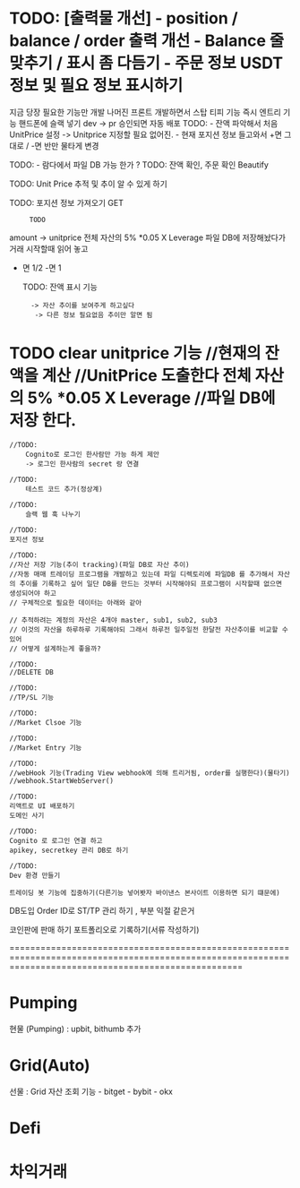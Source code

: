 TODO:
	[출력물 개선]
	- position / balance / order 출력 개선
	- Balance 줄 맞추기 / 표시 좀 다듬기
	- 주문 정보 USDT 정보 및 필요 정보 표시하기
=========================================================================================================================================================
지금 당장 필요한 기능만 개발 
나머진 프론트 개발하면서
스탑 티피 기능 즉시 엔트리 기능
핸드폰에 슬랙 넣기
dev -> pr 승인되면 자동 배포
TODO: 
	- 잔액 파악해서 처음 UnitPrice 설정 -> Unitprice 지정할 필요 없어진.
	- 현재 포지션 정보 들고와서 +면 그대로 / -면 반만 물타게 변경

TODO:
	- 람다에서 파일 DB 가능 한가 ?
TODO:
	잔액 확인, 주문 확인 Beautify

TODO:
	Unit Price 추적 및 추이 알 수 있게 하기

TODO:
	포지션 정보 가져오기 GET

		 TODO
amount -> unitprice 전체 자산의 5% *0.05 X Leverage
파일 DB에 저장해놨다가 거래 시작할때 읽어 놓고 
+ 면 1/2 -면 1

	TODO:
		잔액 표시 기능

 		-> 자산 추이를 보여주게 하고싶다
		 -> 다른 정보 필요없음 추이만 알면 됨


TODO
clear unitprice 기능
	//현재의 잔액을 계산
	//UnitPrice 도출한다 전체 자산의 5% *0.05 X Leverage
	//파일 DB에 저장 한다.
=========================================================================================================================================================
	//TODO:
		Cognito로 로그인 한사람만 가능 하게 제안
		-> 로그인 한사람의 secret 랑 연결

	//TODO:
		테스트 코드 추가(정상계)

	//TODO:
		슬랙 웹 훅 나누기

	//TODO: 
	포지션 정보

	//TODO:
	//자산 저장 기능(추이 tracking)(파일 DB로 자산 추이)
	//자동 매매 트레이딩 프로그램을 개발하고 있는데 파일 디렉토리에 파일DB 를 추가해서 자산의 추이를 기록하고 싶어 일단 DB를 만드는 것부터 시작해야되 프로그램이 시작할때 없으면 생성되어야 하고
	// 구체적으로 필요한 데이터는 아래와 같아

	// 추적하려는 계정의 자산은 4개야 master, sub1, sub2, sub3
	// 이것의 자산을 하루하루 기록해야되 그래서 하루전 일주일전 한달전 자산추이를 비교할 수 있어
	// 어떻게 설계하는게 좋을까?

	//TODO:
	//DELETE DB

	//TODO:
	//TP/SL 기능

	//TODO:
	//Market Clsoe 기능

	//TODO:
	//Market Entry 기능

	//TODO:
	//webHook 기능(Trading View webhook에 의해 트리거됨, order를 실행한다)(물타기)
	//webhook.StartWebServer()

	//TODO:
	리액트로 UI 배포하기
	도메인 사기

	//TODO:
	Cognito 로 로그인 연결 하고 
	apikey, secretkey 관리 DB로 하기

	//TODO:
	Dev 환경 만들기

	트레이딩 봇 기능에 집중하기(다른기능 넣어봣자 바이낸스 본사이트 이용하면 되기 떄문에)
DB도입
Order ID로 ST/TP 관리 하기 , 부분 익절 같은거



코인판에 판매 하기
포트폴리오로 기록하기(서류 작성하기)

=========================================================================================================================================================

# Pumping
현물 (Pumping) : upbit, bithumb 추가

# Grid(Auto)
선물 : Grid 자산 조회 기능
    - bitget
    - bybit
    - okx

# Defi

# 차익거래